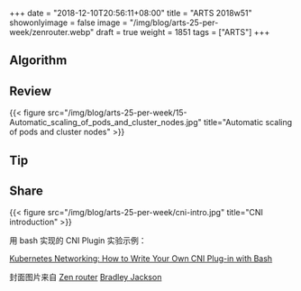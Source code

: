 +++
date = "2018-12-10T20:56:11+08:00"
title = "ARTS 2018w51"
showonlyimage = false
image = "/img/blog/arts-25-per-week/zenrouter.webp"
draft = true
weight = 1851
tags = ["ARTS"]
+++


<!--more-->

## Algorithm

## Review  

{{< figure src="/img/blog/arts-25-per-week/15-Automatic_scaling_of_pods_and_cluster_nodes.jpg" title="Automatic scaling of pods and cluster nodes" >}}

## Tip

## Share

{{< figure src="/img/blog/arts-25-per-week/cni-intro.jpg" title="CNI introduction" >}}

用 bash 实现的 CNI Plugin 实验示例：

[Kubernetes Networking: How to Write Your Own CNI Plug-in with Bash](https://www.altoros.com/blog/kubernetes-networking-writing-your-own-simple-cni-plug-in-with-bash/)

封面图片来自 [Zen router](https://dribbble.com/shots/4236288-Zen-router) <a href="https://dribbble.com/bradleyjackson"><i class="fa fa-dribbble" aria-hidden="true"></i> Bradley Jackson</a>